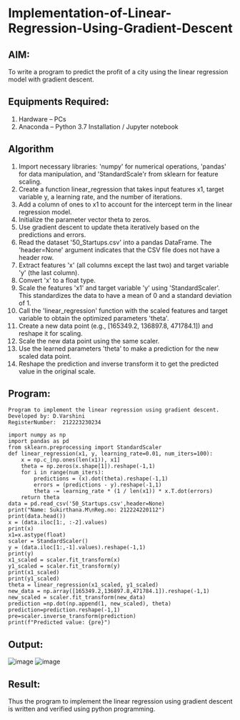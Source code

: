 # Implementation-of-Linear-Regression-Using-Gradient-Descent

## AIM:
To write a program to predict the profit of a city using the linear regression model with gradient descent.

## Equipments Required:
1. Hardware – PCs
2. Anaconda – Python 3.7 Installation / Jupyter notebook

## Algorithm
1. Import necessary libraries: 'numpy' for numerical operations, 'pandas' for data manipulation, and 'StandardScale'r from sklearn for feature scaling.
2. Create a function linear_regression that takes input features x1, target variable y, a learning rate, and the number of iterations.
3. Add a column of ones to x1 to account for the intercept term in the linear regression model.
4. Initialize the parameter vector theta to zeros.
5. Use gradient descent to update theta iteratively based on the predictions and errors.
6. Read the dataset '50_Startups.csv' into a pandas DataFrame. The 'header=None' argument indicates that the CSV file does not have a header row.
7. Extract features 'x' (all columns except the last two) and target variable 'y' (the last column).
8. Convert 'x' to a float type.
9. Scale the features 'x1' and target variable 'y' using 'StandardScaler'. This standardizes the data to have a mean of 0 and a standard deviation of 1.
10. Call the 'linear_regression' function with the scaled features and target variable to obtain the optimized parameters 'theta'.
11. Create a new data point (e.g., [165349.2, 136897.8, 471784.1]) and reshape it for scaling.
12. Scale the new data point using the same scaler.
13. Use the learned parameters 'theta' to make a prediction for the new scaled data point.
14. Reshape the prediction and inverse transform it to get the predicted value in the original scale.
## Program:

```
Program to implement the linear regression using gradient descent.
Developed by: D.Varshini
RegisterNumber:  212223230234

import numpy as np
import pandas as pd
from sklearn.preprocessing import StandardScaler
def linear_regression(x1, y, learning_rate=0.01, num_iters=100):
    x = np.c_[np.ones(len(x1)), x1]
    theta = np.zeros(x.shape[1]).reshape(-1,1)
    for i in range(num_iters):
        predictions = (x).dot(theta).reshape(-1,1)
        errors = (predictions - y).reshape(-1,1)
        theta -= learning_rate * (1 / len(x1)) * x.T.dot(errors)
    return theta
data = pd.read_csv('50_Startups.csv',header=None)
print("Name: Sukirthana.M\nReg.no: 212224220112")
print(data.head())
x = (data.iloc[1:, :-2].values)
print(x)
x1=x.astype(float)
scaler = StandardScaler()
y = (data.iloc[1:,-1].values).reshape(-1,1)
print(y)
x1_scaled = scaler.fit_transform(x)
y1_scaled = scaler.fit_transform(y)
print(x1_scaled)
print(y1_scaled)
theta = linear_regression(x1_scaled, y1_scaled)
new_data = np.array([165349.2,136897.8,471784.1]).reshape(-1,1)
new_scaled = scaler.fit_transform(new_data)
prediction =np.dot(np.append(1, new_scaled), theta)
prediction=prediction.reshape(-1,1)
pre=scaler.inverse_transform(prediction)
print(f"Predicted value: {pre}")
```


## Output:
![image](https://github.com/user-attachments/assets/433c3ea1-60f3-4b15-8f61-249983f67be1)
![image](https://github.com/user-attachments/assets/452d5f57-0eac-499b-b70a-c7e815833885)


## Result:
Thus the program to implement the linear regression using gradient descent is written and verified using python programming.
